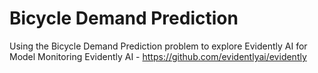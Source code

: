 # Bicycle Demand Prediction

Using the Bicycle Demand Prediction problem to explore Evidently AI for Model Monitoring
Evidently AI - https://github.com/evidentlyai/evidently
